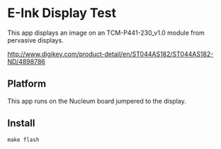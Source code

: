 E-Ink Display Test
==================

This app displays an image on an TCM-P441-230_v1.0 module from pervasive
displays.

http://www.digikey.com/product-detail/en/ST044AS182/ST044AS182-ND/4898786

Platform
--------

This app runs on the Nucleum board jumpered to the display.

Install
-------

    make flash
